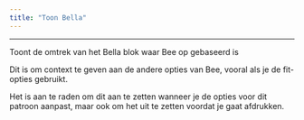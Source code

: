 ```yaml
---
title: "Toon Bella"
---
```


***

Toont de omtrek van het Bella blok waar Bee op gebaseerd is

Dit is om context te geven aan de andere opties van Bee, vooral als je de fit-opties gebruikt.

<Note>

Het is aan te raden om dit aan te zetten wanneer je de opties voor dit patroon aanpast, maar ook om het uit te zetten voordat je gaat afdrukken.

</Note>




